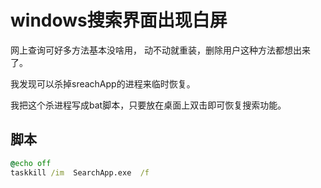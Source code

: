 # windows搜索界面出现白屏

网上查询可好多方法基本没啥用，
动不动就重装，删除用户这种方法都想出来了。

我发现可以杀掉sreachApp的进程来临时恢复。

我把这个杀进程写成bat脚本，只要放在桌面上双击即可恢复搜索功能。


## 脚本

```bat
@echo off　
taskkill /im  SearchApp.exe  /f
```